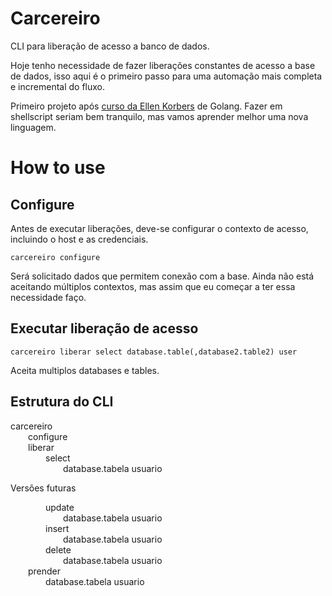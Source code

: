# Carcereiro

CLI para liberação de acesso a banco de dados.

Hoje tenho necessidade de fazer liberações constantes de acesso a base de dados, isso aqui é o primeiro passo para uma automação mais completa e incremental do fluxo.

Primeiro projeto após [curso da Ellen Korbers](https://www.youtube.com/channel/UCxD5EE0H7qOhRr0tIVsOZPQ) de Golang. Fazer em shellscript seriam bem tranquilo, mas vamos aprender melhor uma nova linguagem.

# How to use

## Configure
Antes de executar liberações, deve-se configurar o contexto de acesso, incluindo o host e as credenciais.
```
carcereiro configure
```
Será solicitado dados que permitem conexão com a base.
Ainda não está aceitando múltiplos contextos, mas assim que eu começar a ter essa necessidade faço.

## Executar liberação de acesso
```
carcereiro liberar select database.table(,database2.table2) user
```
Aceita multiplos databases e tables.

## Estrutura do CLI

carcereiro<br>
&emsp;&emsp;configure<br>
&emsp;&emsp;liberar<br>
&emsp;&emsp;&emsp;&emsp;select<br>
&emsp;&emsp;&emsp;&emsp;&emsp;&emsp;database.tabela usuario<br>


Versões futuras

&emsp;&emsp;&emsp;&emsp;update<br>
&emsp;&emsp;&emsp;&emsp;&emsp;&emsp;database.tabela usuario<br>
&emsp;&emsp;&emsp;&emsp;insert<br>
&emsp;&emsp;&emsp;&emsp;&emsp;&emsp;database.tabela usuario<br>
&emsp;&emsp;&emsp;&emsp;delete<br>
&emsp;&emsp;&emsp;&emsp;&emsp;&emsp;database.tabela usuario<br>
&emsp;&emsp;prender<br>
&emsp;&emsp;&emsp;&emsp;database.tabela usuario<br>